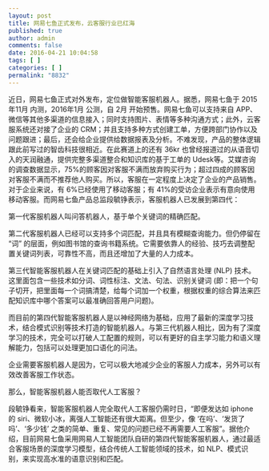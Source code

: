 ```yaml
---
layout: post
title: 网易七鱼正式发布，云客服行业已红海
published: true
author: admin
comments: false
date: 2016-04-21 10:04:58
tags: [ ]
categories: [ ]
permalink: "8832"
---
```

 近日，网易七鱼正式对外发布，定位做智能客服机器人。据悉，网易七鱼于 2015年11月 内测，2016年1月 公测，自 2月 开始预售。网易七鱼可以支持来自 APP、微信等其他多渠道的信息接入；同时支持图片、表情等多种沟通方式；此外，云客服系统还对接了企业的 CRM；并且支持多种方式创建工单，方便跨部门协作以及问题跟进；最后，还会给企业提供给数据报表及分析。不难发现，产品的整体逻辑跟此前写过的智齿科技很相近。在此赛道上的还有 36kr 也曾经报道过的从语音切入的天润融通，提供完整多渠道整合和知识库的基于工单的 Udesk等。艾媒咨询的调查数据显示，75%的顾客因对客服不满而放弃购买行为；超过四成的顾客因对客服不满而不推荐他人购买。所以，客服在一定程度上决定了企业的产品销售。对于企业来说，有 6%已经使用了移动客服；有 41%的受访企业表示有意向使用移动客服。而网易七鱼产品总监段毓铮表示，客服机器人已发展到第四代： 

第一代客服机器人叫问答机器人，基于单个关键词的精确匹配。

第二代客服机器人已经可以支持多个词匹配，并且具有模糊查询能力。但仍停留在 “词” 的层面，例如图书馆的查询书籍系统。它需要依靠人的经验、技巧去调整配置关键词列表，可靠性不高，而且还增加了大量的人力成本。

第三代智能客服机器人在关键词匹配的基础上引入了自然语言处理 (NLP) 技术。这里面包含一些技术如分词、词性标注、文法、句法、识别关键词 (即：把一个句子切开，把里面每一个词搞清楚，给每个词加一个权重，根据权重的综合算法来匹配知识库中哪个答案可以最准确回答用户问题)。

而目前的第四代智能客服机器人是以神经网络为基础，应用了最新的深度学习技术，结合模式识别等技术打造的智能机器人。与第三代机器人相比，因为有了深度学习的技术，完全可以打破人工配置的规则，可以有更好的自主学习能力和语义理解能力，包括可以处理更加口语化的问法。

企业需要客服机器人是因为，它可以极大地减少企业的客服人力成本，另外可以有效改善客服工作状态。

那么，智能客服机器人能否取代人工客服？

段毓铮看来，智能客服机器人完全取代人工客服仍需时日，“即便发达如 iphone 的 siri、微软小冰，离强人工智能还有很大距离。但至少，像 ‘在吗’、‘发货了吗’、‘多少钱’ 之类的简单、重复、常见的问题已经不再需要人工客服”。据他介绍，目前网易七鱼采用网易人工智能团队自研的第四代智能客服机器人，通过最适合客服场景的深度学习模型，结合传统人工智能领域的技术，如 NLP、模式识别，来实现高水准的语意识别和匹配。
